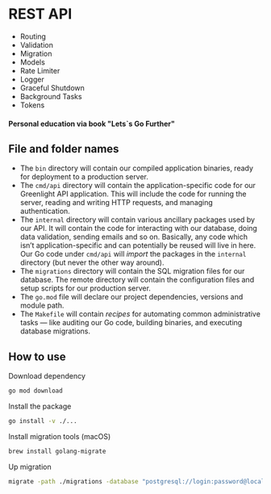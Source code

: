 # REST API
- Routing
- Validation
- Migration
- Models
- Rate Limiter
- Logger
- Graceful Shutdown
- Background Tasks
- Tokens

#### Personal education via book "Lets`s Go Further"

## File and folder names

- The `bin` directory will contain our compiled application binaries, ready for deployment to a production server.
- The `cmd/api` directory will contain the application-specific code for our Greenlight API application. This will include the code for running the server, reading and writing HTTP requests, and managing authentication.
- The `internal` directory will contain various ancillary packages used by our API. It will contain the code for interacting with our database, doing data validation, sending emails and so on. Basically, any code which isn’t application-specific and can potentially be reused will live in here. Our Go code under `cmd/api` will <em>import</em> the packages in the `internal` directory (but never the other way around).
- The `migrations` directory will contain the SQL migration files for our database. The remote directory will contain the configuration files and setup scripts for our
production server.
- The `go.mod` file will declare our project dependencies, versions and module path.
- The `Makefile` will contain <em>recipes</em> for automating common administrative tasks — like auditing our Go code, building binaries, and executing database migrations.

## How to use 

Download dependency

```bash
go mod download
```

Install the package
```bash
go install -v ./...
```

Install migration tools (macOS)
```bash
brew install golang-migrate
```

Up migration
```bash
migrate -path ./migrations -database "postgresql://login:password@localhost:9912/greenlight?sslmode=disable" up
```